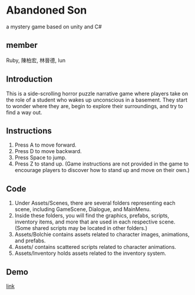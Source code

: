# Abandoned Son
a mystery game based on unity and C#

## member
Ruby, 陳柏宏, 林晉德, lun

## Introduction
This is a side-scrolling horror puzzle narrative game where players take on the role of a student who wakes up unconscious in a basement. They start to wonder where they are, begin to explore their surroundings, and try to find a way out.

## Instructions
1. Press A to move forward.
2. Press D to move backward.
3. Press Space to jump.
4. Press Z to stand up. (Game instructions are not provided in the game to encourage players to discover how to stand up and move on their own.)

## Code
1. Under Assets/Scenes, there are several folders representing each scene, including GameScene, Dialogue, and MainMenu.
2. Inside these folders, you will find the graphics, prefabs, scripts, inventory items, and more that are used in each respective scene. (Some shared scripts may be located in other folders.)
3. Assets/Bolchie contains assets related to character images, animations, and prefabs.
4. Assets/ contains scattered scripts related to character animations.
5. Assets/Inventory holds assets related to the inventory system.

## Demo
[link](https://www.youtube.com/watch?v=OhcouCsMswM)


